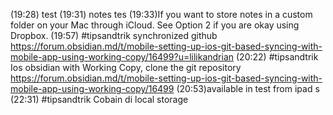 (19:28) test
(19:31) notes tes
(19:33)If you want to store notes in a custom folder on your Mac through iCloud. See Option 2 if you are okay using Dropbox. 
(19:57) #tipsandtrik
synchronized github https://forum.obsidian.md/t/mobile-setting-up-ios-git-based-syncing-with-mobile-app-using-working-copy/16499?u=lilikandrian 
(20:22) #tipsandtrik
Ios obsidian with Working Copy, clone the git repository 
https://forum.obsidian.md/t/mobile-setting-up-ios-git-based-syncing-with-mobile-app-using-working-copy/16499
(20:53)available in test from ipad s
(22:31) #tipsandtrik 
Cobain di local storage